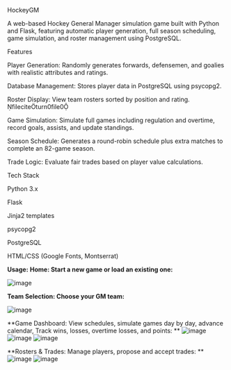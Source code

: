 HockeyGM

A web-based Hockey General Manager simulation game built with Python and Flask, featuring automatic player generation, full season scheduling, game simulation, and roster management using PostgreSQL.

Features

Player Generation: Randomly generates forwards, defensemen, and goalies with realistic attributes and ratings. 

Database Management: Stores player data in PostgreSQL using psycopg2. 

Roster Display: View team rosters sorted by position and rating. fileciteturn0file0

Game Simulation: Simulate full games including regulation and overtime, record goals, assists, and update standings.

Season Schedule: Generates a round-robin schedule plus extra matches to complete an 82-game season.

Trade Logic: Evaluate fair trades based on player value calculations.

Tech Stack

Python 3.x

Flask

Jinja2 templates

psycopg2

PostgreSQL

HTML/CSS (Google Fonts, Montserrat)

**Usage:**
**Home: Start a new game or load an existing one:**

![image](https://github.com/user-attachments/assets/577613ef-e02a-4461-a7ba-e4c372683da5)

**Team Selection: Choose your GM team:**

![image](https://github.com/user-attachments/assets/e2e56a48-34d2-42a3-bbd2-9264bc31646c)

**Game Dashboard: View schedules, simulate games day by day, advance calendar, Track wins, losses, overtime losses, and points:
**
![image](https://github.com/user-attachments/assets/b22c8318-0b96-47e3-8731-806cc99bb55f)
![image](https://github.com/user-attachments/assets/9cf7f079-672a-4127-bf19-8ea5adb3460f)
![image](https://github.com/user-attachments/assets/16471205-2368-417f-9ab6-89236693ae9d)


**Rosters & Trades: Manage players, propose and accept trades:
**
![image](https://github.com/user-attachments/assets/732af87e-a012-4ea2-8aa2-f150205beb8a)
![image](https://github.com/user-attachments/assets/5ba6f962-2020-4c06-b53b-9945fc924b3f)



